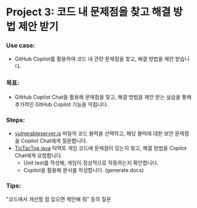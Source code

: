 # Project 3: 코드 내 문제점을 찾고 해결 방법 제안 받기

### Use case: 
- GitHub Copilot를 활용하여 코드 내 관련 문제점을 찾고, 해결 방법을 제안 받습니다.

### 목표:
- GitHub Copilot Chat을 활용해 문제점을 찾고, 해결 방법을 제안 받는 실습을 통해 추가적인 GitHub Copilot 기능을 익힙니다.

### Steps:
- [vulnerableserver.js](./vulnerableserver.js) 파일의 코드 블럭을 선택하고, 해당 블럭에 대한 보안 문제점을 Copilot Chat에게 질문합니다.
- [TicTacToe.java](./TicTacToe.java) 틱택토 게임 코드에 문제점이 있는지 찾고, 해결 방법을 Copilot Chat에게 요청합니다.
  - Unit test를 작성해, 게임이 정상적으로 작동하는지 확인합니다. 
  - Copilot을 활용해 문서를 작성합니다. (generate docs)

### Tips:
"코드에서 개선할 점 있으면 제안해 줘" 등의 질문